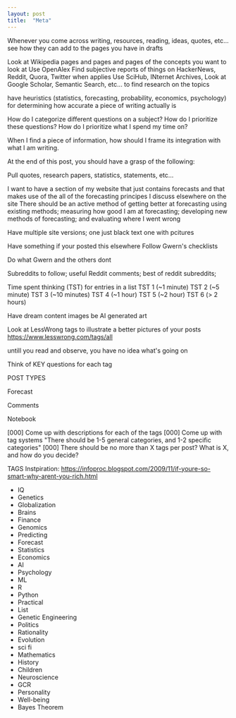 ```yaml
---
layout: post
title:  "Meta"
---
```


Whenever you come across writing, resources, reading, ideas, quotes, etc...
see how they can add to the pages you have in drafts

Look at Wikipedia pages and pages and pages of the concepts you want to look at
Use OpenAlex
Find subjective reports of things on HackerNews, Reddit, Quora, Twitter when applies
Use SciHub, INternet Archives,
Look at Google Scholar, Semantic Search, etc... to find research on the topics

have heuristics (statistics, forecasting, probability, economics, psychology) for
determining how accurate a piece of writing actually is

How do I categorize different questions on a subject?
How do I prioritize these questions?
How do I prioritize what I spend my time on?

When I find a piece of information, how should I frame its integration with what I am
writing.

At the end of this post, you should have a grasp of the following:

Pull quotes, research papers,
statistics, statements, etc...

I want to have a section of my website that just contains forecasts
and that makes use of the all of the forecasting principes I discuss
elsewhere on the site
There should be an active method of getting better at forecasting using
existing methods; measuring how good I am at forecasting; developing new
methods of forecasting; and evaluating where I went wrong

Have multiple site versions; one just black text
one with pcitures

Have something if your posted this elsewhere
Follow Gwern's checklists

Do what Gwern and the others dont

Subreddits to follow;
useful Reddit comments;
best of reddit subreddits;

Time spent thinking (TST) for entries in a list
TST 1 (~1 minute)
TST 2 (~5 minute)
TST 3 (~10 minutes)
TST 4 (~1 hour)
TST 5 (~2 hour)
TST 6 (> 2 hours)

Have dream content images be AI generated art

Look at LessWrong tags to illustrate a better pictures of your
posts https://www.lesswrong.com/tags/all

untill you read and observe, you have no idea what's going on

Think of KEY questions for each tag

POST TYPES

Forecast


Comments

Notebook

[000] Come up with descriptions for each of the tags
[000] Come up with tag systems "There should be 1-5 general categories,
and 1-2 specific categories"
[000] There should be no more than X tags per post? What is X, and how do
you decide?

TAGS
Instpiration: https://infoproc.blogspot.com/2009/11/if-youre-so-smart-why-arent-you-rich.html
- IQ
- Genetics
- Globalization
- Brains
- Finance
- Genomics
- Predicting
- Forecast
- Statistics
- Economics
- AI
- Psychology
- ML
- R
- Python
- Practical
- List
- Genetic Engineering
- Politics
- Rationality
- Evolution
- sci fi
- Mathematics
- History
- Children
- Neuroscience
- GCR
- Personality
- Well-being
- Bayes Theorem
